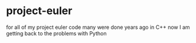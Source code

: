 project-euler
=============
for all of my project euler code
many were done years ago in C++
now I am getting back to the problems with Python
